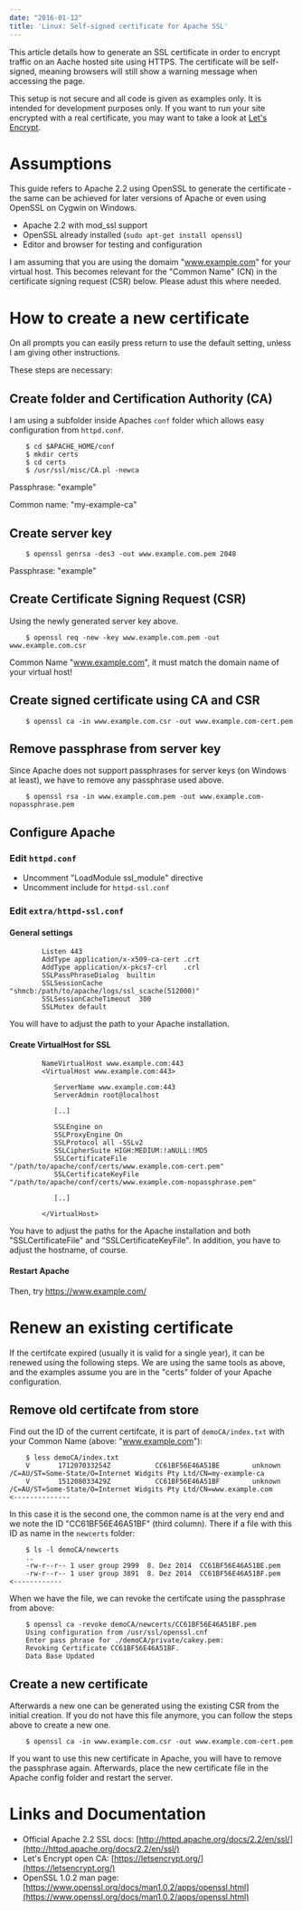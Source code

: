 ```yaml
---
date: "2016-01-12"
title: 'Linux: Self-signed certificate for Apache SSL'
---
```


This article details how to generate an SSL certificate in order to encrypt traffic on an Aache hosted site using HTTPS. The certificate will be self-signed, meaning browsers will still show a warning message when accessing the page.

<!--more-->

This setup is not secure and all code is given as examples only. It is intended for development purposes only. If you want to run your site encrypted with a real certificate, you may want to take a look at [Let's Encrypt](https://letsencrypt.org/).

# Assumptions

This guide refers to Apache 2.2 using OpenSSL to generate the certificate - the same can be achieved for later versions of Apache or even using OpenSSL on Cygwin on Windows.

* Apache 2.2 with mod_ssl support
* OpenSSL already installed (`sudo apt-get install openssl`)
* Editor and browser for testing and configuration

I am assuming that you are using the domaim "www.example.com" for your virtual host. This becomes relevant for the "Common Name" (CN) in the certificate signing request (CSR) below. Please adust this where needed.


# How to create a new certificate

On all prompts you can easily press return to use the default setting, unless I am giving other instructions.

These steps are necessary:

## Create folder and Certification Authority (CA)

I am using a subfolder inside Apaches `conf` folder which allows easy configuration from `httpd.conf`.

        $ cd $APACHE_HOME/conf
        $ mkdir certs
        $ cd certs
        $ /usr/ssl/misc/CA.pl -newca

Passphrase: "example"

Common name: "my-example-ca"

## Create server key

        $ openssl genrsa -des3 -out www.example.com.pem 2048

Passphrase: "example"

## Create Certificate Signing Request (CSR)

Using the newly generated server key above.

        $ openssl req -new -key www.example.com.pem -out www.example.com.csr

Common Name "www.example.com", it must match the domain name of your virtual host!

## Create signed certificate using CA and CSR


        $ openssl ca -in www.example.com.csr -out www.example.com-cert.pem

## Remove passphrase from server key

Since Apache does not support passphrases for server keys (on Windows at least), we have to remove any passphrase used above.

        $ openssl rsa -in www.example.com.pem -out www.example.com-nopassphrase.pem

## Configure Apache


### Edit `httpd.conf`

* Uncomment "LoadModule ssl_module" directive
* Uncomment include for `httpd-ssl.conf`

### Edit `extra/httpd-ssl.conf`

#### General settings

            Listen 443
            AddType application/x-x509-ca-cert .crt
            AddType application/x-pkcs7-crl    .crl
            SSLPassPhraseDialog  builtin
            SSLSessionCache        "shmcb:/path/to/apache/logs/ssl_scache(512000)"
            SSLSessionCacheTimeout  300
            SSLMutex default

You will have to adjust the path to your Apache installation.

#### Create VirtualHost for SSL

            NameVirtualHost www.example.com:443
            <VirtualHost www.example.com:443>

               ServerName www.example.com:443
               ServerAdmin root@localhost

               [..]

               SSLEngine on
               SSLProxyEngine On
               SSLProtocol all -SSLv2
               SSLCipherSuite HIGH:MEDIUM:!aNULL:!MD5
               SSLCertificateFile "/path/to/apache/conf/certs/www.example.com-cert.pem"
               SSLCertificateKeyFile "/path/to/apache/conf/certs/www.example.com-nopassphrase.pem"

               [..]

            </VirtualHost>

You have to adjust the paths for the Apache installation and both "SSLCertificateFile" and "SSLCertificateKeyFile". In addition, you have to adjust the hostname, of course.

#### Restart Apache

Then, try https://www.example.com/

# Renew an existing certificate

If the certifcate expired (usually it is valid for a single year), it can be renewed using the following steps. We are using the same tools as above, and the examples assume you are in the "certs" folder of your Apache configuration.

## Remove old certifcate from store

Find out the ID of the current certifcate, it is part of `demoCA/index.txt` with your Common Name (above: "www.example.com"):

        $ less demoCA/index.txt
        V       171207033254Z           CC61BF56E46A51BE        unknown /C=AU/ST=Some-State/O=Internet Widgits Pty Ltd/CN=my-example-ca
        V       151208033429Z           CC61BF56E46A51BF        unknown /C=AU/ST=Some-State/O=Internet Widgits Pty Ltd/CN=www.example.com    <--------------

In this case it is the second one, the common name is at the very end and we note the ID "CC61BF56E46A51BF" (third column). There if a file with this ID as name in the `newcerts` folder:

        $ ls -l demoCA/newcerts
        ..
        -rw-r--r-- 1 user group 2999  8. Dez 2014  CC61BF56E46A51BE.pem
        -rw-r--r-- 1 user group 3891  8. Dez 2014  CC61BF56E46A51BF.pem   <------------

When we have the file, we can revoke the certifcate using the passphrase from above:

        $ openssl ca -revoke demoCA/newcerts/CC61BF56E46A51BF.pem
        Using configuration from /usr/ssl/openssl.cnf
        Enter pass phrase for ./demoCA/private/cakey.pem:
        Revoking Certificate CC61BF56E46A51BF.
        Data Base Updated

## Create a new certificate

Afterwards a new one can be generated using the existing CSR from the initial creation. If you do not have this file anymore, you can follow the steps above to create a new one.

        $ openssl ca -in www.example.com.csr -out www.example.com-cert.pem

If you want to use this new certificate in Apache, you will have to remove the passphrase again. Afterwards, place the new certificate file in the Apache config folder and restart the server.

# Links and Documentation

* Official Apache 2.2 SSL docs: [http://httpd.apache.org/docs/2.2/en/ssl/](http://httpd.apache.org/docs/2.2/en/ssl/)
* Let's Encrypt open CA: [https://letsencrypt.org/](https://letsencrypt.org/)
* OpenSSL 1.0.2 man page: [https://www.openssl.org/docs/man1.0.2/apps/openssl.html](https://www.openssl.org/docs/man1.0.2/apps/openssl.html)

